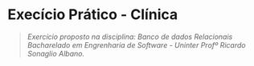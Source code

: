 # Execício Prático - Clínica

> *Exercício proposto na disciplina: Banco de dados Relacionais*
> *Bacharelado em Engrenharia de Software - Uninter*
> *Profº Ricardo Sonaglio Albano.*


